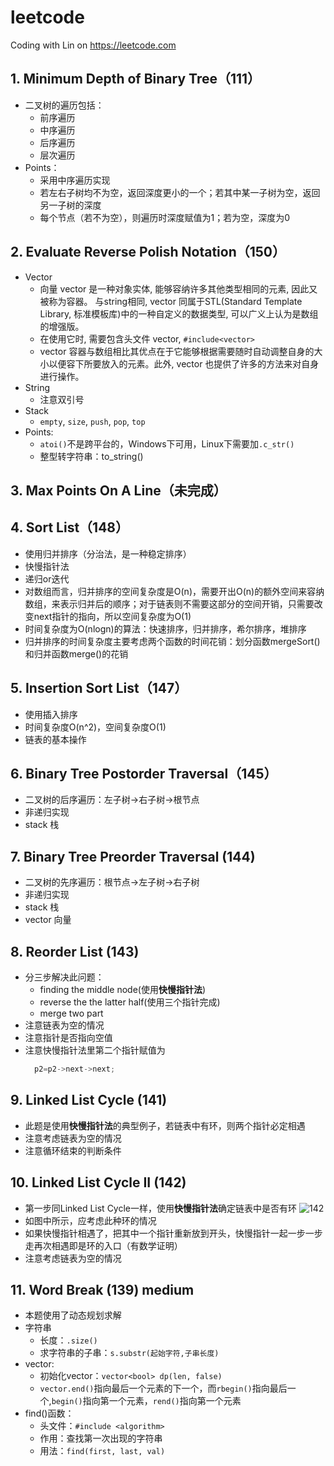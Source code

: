 # leetcode
Coding with Lin on https://leetcode.com

## 1. Minimum Depth of Binary Tree（111）
- 二叉树的遍历包括：
  - 前序遍历
  - 中序遍历
  - 后序遍历
  - 层次遍历
- Points：
  - 采用中序遍历实现
  - 若左右子树均不为空，返回深度更小的一个；若其中某一子树为空，返回另一子树的深度
  - 每个节点（若不为空），则遍历时深度赋值为1；若为空，深度为0
## 2. Evaluate Reverse Polish Notation（150）
- Vector
  - 向量 vector 是一种对象实体, 能够容纳许多其他类型相同的元素, 因此又被称为容器。 与string相同, vector 同属于STL(Standard Template Library, 标准模板库)中的一种自定义的数据类型, 可以广义上认为是数组的增强版。
  - 在使用它时, 需要包含头文件 vector, ```#include<vector>```
  - vector 容器与数组相比其优点在于它能够根据需要随时自动调整自身的大小以便容下所要放入的元素。此外, vector 也提供了许多的方法来对自身进行操作。
- String
  - 注意双引号
- Stack
  - ```empty```, ```size```, ```push```, ```pop```, ```top```
- Points:
  - ```atoi()```不是跨平台的，Windows下可用，Linux下需要加```.c_str()```
  - 整型转字符串：to_string()
## 3. Max Points On A Line（未完成）
## 4. Sort List（148）
- 使用归并排序（分治法，是一种稳定排序）
- 快慢指针法
- 递归or迭代
- 对数组而言，归并排序的空间复杂度是O(n)，需要开出O(n)的额外空间来容纳数组，来表示归并后的顺序；对于链表则不需要这部分的空间开销，只需要改变next指针的指向，所以空间复杂度为O(1)
- 时间复杂度为O(nlogn)的算法：快速排序，归并排序，希尔排序，堆排序
- 归并排序的时间复杂度主要考虑两个函数的时间花销：划分函数mergeSort()和归并函数merge()的花销
## 5. Insertion Sort List（147）
* 使用插入排序
* 时间复杂度O(n^2)，空间复杂度O(1)
* 链表的基本操作
## 6. Binary Tree Postorder Traversal（145）
* 二叉树的后序遍历：左子树→右子树→根节点
* 非递归实现
* stack 栈
## 7. Binary Tree Preorder Traversal (144)
* 二叉树的先序遍历：根节点→左子树→右子树
* 非递归实现
* stack 栈
* vector 向量
## 8. Reorder List (143)
* 分三步解决此问题：
    * finding the middle node(使用**快慢指针法**)
    * reverse the the latter half(使用三个指针完成)
    * merge two part
* 注意链表为空的情况
* 注意指针是否指向空值
* 注意快慢指针法里第二个指针赋值为
  ```c++
    p2=p2->next->next;
  ```
## 9. Linked List Cycle (141)
* 此题是使用**快慢指针法**的典型例子，若链表中有环，则两个指针必定相遇
* 注意考虑链表为空的情况
* 注意循环结束的判断条件
## 10. Linked List Cycle II (142)
* 第一步同Linked List Cycle一样，使用**快慢指针法**确定链表中是否有环
![142](https://raw.githubusercontent.com/pengtt0119/leetcode/master/pic/142.png)
* 如图中所示，应考虑此种环的情况
* 如果快慢指针相遇了，把其中一个指针重新放到开头，快慢指针一起一步一步走再次相遇即是环的入口（有数学证明）
* 注意考虑链表为空的情况
## 11. Word Break (139) medium
* 本题使用了动态规划求解
* 字符串
  * 长度：```.size()```
  * 求字符串的子串：```s.substr(起始字符,子串长度)```
* vector:
  * 初始化vector：```vector<bool> dp(len, false)```
  * ```vector.end()```指向最后一个元素的下一个，而```rbegin()```指向最后一个,```begin()```指向第一个元素，```rend()```指向第一个元素
* find()函数：
  * 头文件：```#include <algorithm>```
  * 作用：查找第一次出现的字符串
  - 用法：```find(first, last, val)```



